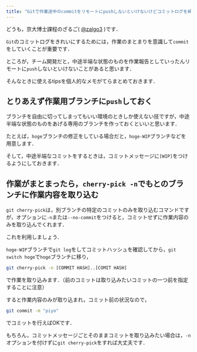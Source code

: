 ```yaml
---
title: "Gitで作業途中のcommitをリモートにpushしないといけないけどコミットログを綺麗に保ちたいときの対処法"
---
```


どうも，京大博士課程のざるご( [@zalgo3](https://www.twitter.com/zalgo3) )です．

`Git`のコミットログをきれいにするためには，作業のまとまりを意識して`commit`をしていくことが重要です．

ところが，チーム開発だと，中途半端な状態のものを作業報告としていったんリモートに`push`しないといけないことがあると思います．

そんなときに使えるtipsを個人的なメモがてらまとめておきます．

## とりあえず作業用ブランチに`push`しておく

ブランチを自由に切ってしまってもいい環境のときしか使えない技ですが，中途半端な状態のものをあげる専用のブランチを作っておくといいと思います．

たとえば，`hoge`ブランチの修正をしている場合だと，`hoge-WIP`ブランチなどを用意します．

そして，中途半端なコミットをするときは，コミットメッセージに`[WIP]`をつけるようにしておきます．

## 作業がまとまったら，`cherry-pick -n`でもとのブランチに作業内容を取り込む

`git cherry-pick`は，別ブランチの特定のコミットのみを取り込むコマンドですが，オプションに`-n`または`--no-commit`をつけると，コミットせずに作業内容のみを取り込んでくれます．

これを利用しましょう．

`hoge-WIP`ブランチで`git log`をしてコミットハッシュを確認してから，`git switch hoge`で`hoge`ブランチに移り，

```bash
git cherry-pick -n [COMMIT HASH]..[COMIT HASH]
```

で作業を取り込みます．（前のコミットは取り込みたいコミットの一つ前を指定することに注意）

すると作業内容のみが取り込まれ，コミット前の状況なので，


```bash
git commit -m "piyo"
```

でコミットを行えばOKです．

もちろん，コミットメッセージごとそのままコミットを取り込みたい場合は，`-n`オプションを付けずに`git cherry-pick`をすれば大丈夫です．
